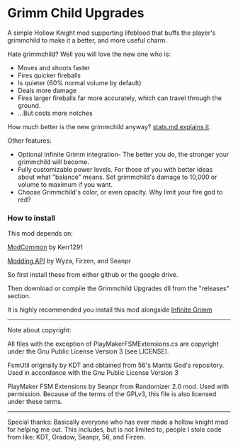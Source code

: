 # Grimm Child Upgrades

A simple Hollow Knight mod supporting lifeblood that buffs the player's grimmchild to make it a better, and more useful charm.

Hate grimmchild? Well you will love the new one who is:

* Moves and shoots faster
* Fires quicker fireballs
* Is quieter (60% normal volume by default)
* Deals more damage
* Fires larger fireballs far more accurately, which can travel through the ground.
* ...But costs more notches

How much better is the new grimmchild anyway? [stats.md explains it](stats.md).

Other features:

* Optional Infinite Grimm integration- The better you do, the stronger your grimmchild will become.
* Fully customizable power levels. For those of you with better ideas about what "balance" means. Set grimmchild's damage to 10,000 or volume to maximum if you want.
* Choose Grimmchild's color, or even opacity. Why limit your fire god to red?

### How to install

This mod depends on:

[ModCommon](https://github.com/Kerr1291/ModCommon) by Kerr1291

[Modding API](https://github.com/seanpr96/HollowKnight.Modding) by Wyza, Firzen, and Seanpr

So first install these from either github or the google drive.

Then download or compile the Grimmchild Upgrades dll from the "releases" section.

It is highly recommended you install this mod alongside [Infinite Grimm](https://github.com/natis1/infinitegrimm)

---

Note about copyright:

All files with the exception of PlayMakerFSMExtensions.cs are copyright under the Gnu Public License Version 3 (see LICENSE).

FsmUtil originally by KDT and obtained from 56's Mantis God's repository. Used in accordance with the Gnu Public License Version 3

PlayMaker FSM Extensions by Seanpr from Randomizer 2.0 mod. Used with permission. Because of the terms of the GPLv3, this file is also licensed under these terms.

---

Special thanks: Basically everyone who has ever made a hollow knight mod for helping me out. This includes, but is not limited to, people I stole code from like: KDT, Gradow, Seanpr, 56, and Firzen.
